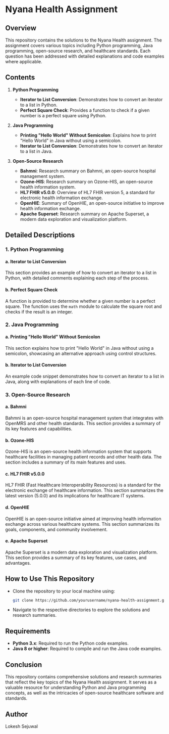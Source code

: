 # Nyana Health Assignment

## Overview

This repository contains the solutions to the Nyana Health assignment. The assignment covers various topics including Python programming, Java programming, open-source research, and healthcare standards. Each question has been addressed with detailed explanations and code examples where applicable.

## Contents

1. **Python Programming**
    - **Iterator to List Conversion**: Demonstrates how to convert an iterator to a list in Python.
    - **Perfect Square Check**: Provides a function to check if a given number is a perfect square using Python.
   
2. **Java Programming**
    - **Printing "Hello World" Without Semicolon**: Explains how to print "Hello World" in Java without using a semicolon.
    - **Iterator to List Conversion**: Demonstrates how to convert an iterator to a list in Java.

3. **Open-Source Research**
    - **Bahmni**: Research summary on Bahmni, an open-source hospital management system.
    - **Ozone-HIS**: Research summary on Ozone-HIS, an open-source health information system.
    - **HL7 FHIR v5.0.0**: Overview of HL7 FHIR version 5, a standard for electronic health information exchange.
    - **OpenHIE**: Summary of OpenHIE, an open-source initiative to improve health information exchange.
    - **Apache Superset**: Research summary on Apache Superset, a modern data exploration and visualization platform.

## Detailed Descriptions

### 1. Python Programming

#### a. Iterator to List Conversion
This section provides an example of how to convert an iterator to a list in Python, with detailed comments explaining each step of the process.

#### b. Perfect Square Check
A function is provided to determine whether a given number is a perfect square. The function uses the `math` module to calculate the square root and checks if the result is an integer.

### 2. Java Programming

#### a. Printing "Hello World" Without Semicolon
This section explains how to print "Hello World" in Java without using a semicolon, showcasing an alternative approach using control structures.

#### b. Iterator to List Conversion
An example code snippet demonstrates how to convert an iterator to a list in Java, along with explanations of each line of code.

### 3. Open-Source Research

#### a. Bahmni
Bahmni is an open-source hospital management system that integrates with OpenMRS and other health standards. This section provides a summary of its key features and capabilities.

#### b. Ozone-HIS
Ozone-HIS is an open-source health information system that supports healthcare facilities in managing patient records and other health data. The section includes a summary of its main features and uses.

#### c. HL7 FHIR v5.0.0
HL7 FHIR (Fast Healthcare Interoperability Resources) is a standard for the electronic exchange of healthcare information. This section summarizes the latest version (5.0.0) and its implications for healthcare IT systems.

#### d. OpenHIE
OpenHIE is an open-source initiative aimed at improving health information exchange across various healthcare systems. This section summarizes its goals, components, and community involvement.

#### e. Apache Superset
Apache Superset is a modern data exploration and visualization platform. This section provides a summary of its key features, use cases, and advantages.

## How to Use This Repository

- Clone the repository to your local machine using:
    ```bash
    git clone https://github.com/yourusername/nyana-health-assignment.git
    ```
- Navigate to the respective directories to explore the solutions and research summaries.

## Requirements

- **Python 3.x**: Required to run the Python code examples.
- **Java 8 or higher**: Required to compile and run the Java code examples.

## Conclusion

This repository contains comprehensive solutions and research summaries that reflect the key topics of the Nyana Health assignment. It serves as a valuable resource for understanding Python and Java programming concepts, as well as the intricacies of open-source healthcare software and standards.

## Author

Lokesh Sejuwal
